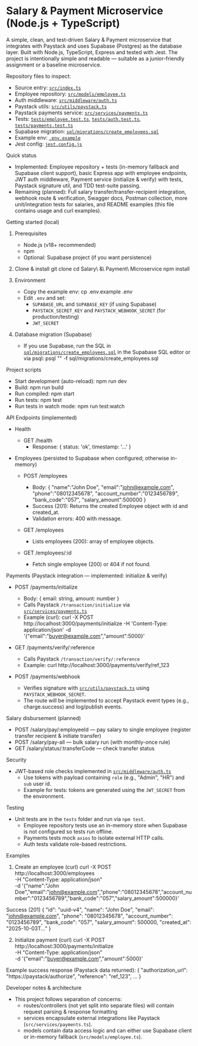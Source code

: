 
# Salary & Payment Microservice (Node.js + TypeScript)

A simple, clean, and test-driven Salary & Payment microservice that integrates with Paystack and uses Supabase (Postgres) as the database layer. Built with Node.js, TypeScript, Express and tested with Jest. The project is intentionally simple and readable — suitable as a junior-friendly assignment or a baseline microservice.

Repository files to inspect:
- Source entry: [`src/index.ts`](src/index.ts:1)
- Employee repository: [`src/models/employee.ts`](src/models/employee.ts:1)
- Auth middleware: [`src/middleware/auth.ts`](src/middleware/auth.ts:1)
- Paystack utils: [`src/utils/paystack.ts`](src/utils/paystack.ts:1)
- Paystack payments service: [`src/services/payments.ts`](src/services/payments.ts:1)
- Tests: [`tests/employee.test.ts`](tests/employee.test.ts:1), [`tests/auth.test.ts`](tests/auth.test.ts:1), [`tests/payments.test.ts`](tests/payments.test.ts:1)
- Supabase migration: [`sql/migrations/create_employees.sql`](sql/migrations/create_employees.sql:1)
- Example env: [`.env.example`](.env.example:1)
- Jest config: [`jest.config.js`](jest.config.js:1)

Quick status
- Implemented: Employee repository + tests (in-memory fallback and Supabase client support), basic Express app with employee endpoints, JWT auth middleware, Payment service (initialize & verify) with tests, Paystack signature util, and TDD test-suite passing.
- Remaining (planned): Full salary transfer/transfer-recipient integration, webhook route & verification, Swagger docs, Postman collection, more unit/integration tests for salaries, and README examples (this file contains usage and curl examples).

Getting started (local)

1. Prerequisites
   - Node.js (v18+ recommended)
   - npm
   - Optional: Supabase project (if you want persistence)

2. Clone & install
   git clone <your-repo>
   cd Salary\ &\ Payment\ Microservice
   npm install

3. Environment
   - Copy the example env:
     cp .env.example .env
   - Edit `.env` and set:
     - `SUPABASE_URL` and `SUPABASE_KEY` (if using Supabase)
     - `PAYSTACK_SECRET_KEY` and `PAYSTACK_WEBHOOK_SECRET` (for production/testing)
     - `JWT_SECRET`

4. Database migration (Supabase)
   - If you use Supabase, run the SQL in [`sql/migrations/create_employees.sql`](sql/migrations/create_employees.sql:1) in the Supabase SQL editor or via psql:
     psql "<your-connection-string>" -f sql/migrations/create_employees.sql

Project scripts
- Start development (auto-reload):
  npm run dev
- Build:
  npm run build
- Run compiled:
  npm start
- Run tests:
  npm test
- Run tests in watch mode:
  npm run test:watch

API Endpoints (implemented)
- Health
  - GET /health
    - Response: { status: 'ok', timestamp: '...' }

- Employees (persisted to Supabase when configured; otherwise in-memory)
  - POST /employees
    - Body:
      {
        "name":"John Doe",
        "email":"john@example.com",
        "phone":"08012345678",
        "account_number":"0123456789",
        "bank_code":"057",
        "salary_amount":500000
      }
    - Success (201):
      Returns the created Employee object with id and created_at.
    - Validation errors: 400 with message.

  - GET /employees
    - Lists employees (200): array of employee objects.

  - GET /employees/:id
    - Fetch single employee (200) or 404 if not found.

Payments (Paystack integration — implemented: initialize & verify)
- POST /payments/initialize
  - Body: { email: string, amount: number }
  - Calls Paystack `/transaction/initialize` via [`src/services/payments.ts`](src/services/payments.ts:1)
  - Example (curl):
    curl -X POST http://localhost:3000/payments/initialize -H 'Content-Type: application/json' -d '{"email":"buyer@example.com","amount":5000}'

- GET /payments/verify/:reference
  - Calls Paystack `/transaction/verify/:reference`
  - Example:
    curl http://localhost:3000/payments/verify/ref_123

- POST /payments/webhook
  - Verifies signature with [`src/utils/paystack.ts`](src/utils/paystack.ts:1) using `PAYSTACK_WEBHOOK_SECRET`.
  - The route will be implemented to accept Paystack event types (e.g., charge.success) and log/publish events.

Salary disbursement (planned)
- POST /salary/pay/:employeeId — pay salary to single employee (register transfer recipient & initiate transfer)
- POST /salary/pay-all — bulk salary run (with monthly-once rule)
- GET /salary/status/:transferCode — check transfer status

Security
- JWT-based role checks implemented in [`src/middleware/auth.ts`](src/middleware/auth.ts:1)
  - Use tokens with payload containing `role` (e.g., "Admin", "HR") and `sub` user id.
  - Example for tests: tokens are generated using the `JWT_SECRET` from the environment.

Testing
- Unit tests are in the `tests` folder and run via `npm test`.
  - Employee repository tests use an in-memory store when Supabase is not configured so tests run offline.
  - Payments tests mock `axios` to isolate external HTTP calls.
  - Auth tests validate role-based restrictions.

Examples

1) Create an employee (curl)
curl -X POST http://localhost:3000/employees \
  -H "Content-Type: application/json" \
  -d '{"name":"John Doe","email":"john@example.com","phone":"08012345678","account_number":"0123456789","bank_code":"057","salary_amount":500000}'

Success (201)
{
  "id": "uuid-v4",
  "name": "John Doe",
  "email": "john@example.com",
  "phone": "08012345678",
  "account_number": "0123456789",
  "bank_code": "057",
  "salary_amount": 500000,
  "created_at": "2025-10-03T..."
}

2) Initialize payment (curl)
curl -X POST http://localhost:3000/payments/initialize \
  -H "Content-Type: application/json" \
  -d '{"email":"buyer@example.com","amount":5000}'

Example success response (Paystack data returned):
{
  "authorization_url": "https://paystack/authorize",
  "reference": "ref_123",
  ...
}

Developer notes & architecture
- This project follows separation of concerns:
  - routes/controllers (not yet split into separate files) will contain request parsing & response formatting
  - services encapsulate external integrations like Paystack (`src/services/payments.ts`).
  - models contain data access logic and can either use Supabase client or in-memory fallback (`src/models/employee.ts`).
